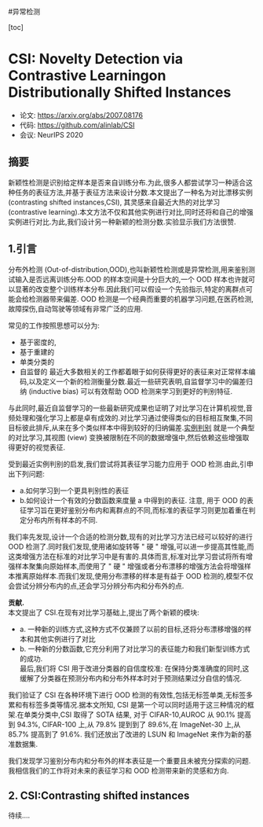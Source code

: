 #异常检测 

[toc]

# CSI: Novelty Detection via Contrastive Learningon Distributionally Shifted Instances

- 论文: <https://arxiv.org/abs/2007.08176>
- 代码: <https://github.com/alinlab/CSI>
- 会议: NeurIPS 2020

## 摘要  

新颖性检测是识别给定样本是否来自训练分布.为此,很多人都尝试学习一种适合这种任务的表征方法,并基于表征方法来设计分数.本文提出了一种名为对比漂移实例 (contrasting shifted instances,CSI), 其灵感来自最近大热的对比学习 (contrastive learning).本文方法不仅和其他实例进行对比,同时还将和自己的增强实例进行对比.为此,我们设计另一种新颖的检测分数.实验显示我们方法很赞.

##  1.引言

分布外检测 (Out-of-distribution,OOD),也叫新颖性检测或是异常检测,用来鉴别测试输入是否远离训练分布.OOD 的样本空间是十分巨大的,一个 OOD 样本也许就可以显著的改变整个训练样本分布.因此我们可以假设一个先验指示,特定的离群点可能会给检测器带来偏差. OOD 检测是一个经典而重要的机器学习问题,在医药检测,故障探伤,自动驾驶等领域有非常广泛的应用.  

常见的工作按照思想可以分为: 

- 基于密度的,
- 基于重建的
- 单类分类的
- 自监督的
最近大多数相关的工作都着眼于如何获得更好的表征来对正常样本编码,以及定义一个新的检测衡量分数.最近一些研究表明,自监督学习中的偏差归纳 (inductive bias) 可以有效帮助 OOD 检测来学习到更好的判别特征.  

与此同时,最近自监督学习的一些最新研究成果也证明了对比学习在计算机视觉,音频处理和强化学习上都是卓有成效的.对比学习通过使得类似的目标相互聚集,不同目标彼此排斥,从来在多个类似样本中得到较好的归纳偏差.[实例判别](https://zhuanlan.zhihu.com/p/91347205) 就是一个典型的对比学习,其视图 (view) 变换被限制在不同的数据增强中,然后依赖这些增强取得更好的视觉表征.

受到最近实例判别的启发,我们尝试将其表征学习能力应用于 OOD 检测.由此,引申出下列问题:

- a.如何学习到一个更具判别性的表征
- b.如何设计一个有效的分数函数来度量 a 中得到的表征.
注意, 用于 OOD 的表征学习旨在更好鉴别分布内和离群点的不同,而标准的表征学习则更加着重在判定分布内所有样本的不同.  

我们率先发现,设计一个合适的检测分数,现有的对比学习方法已经可以较好的进行 OOD 检测了.同时我们发现,使用诸如旋转等 " 硬 " 增强,可以进一步提高其性能,而这类增强方法在标准的对比学习中是有害的.具体而言,标准对比学习尝试将所有增强样本聚集向原始样本,而使用了 " 硬 " 增强或者分布漂移的增强方法会将增强样本推离原始样本.而我们发现,使用分布漂移的样本是有益于 OOD 检测的,模型不仅会尝试分辨分布内的点,还会学习分辨分布内和分布外的点.   

**贡献.**  
本文提出了 CSI.在现有对比学习基础上,提出了两个新颖的模块:

- a. 一种新的训练方式,这种方式不仅兼顾了以前的目标,还将分布漂移增强的样本和其他实例进行了对比
- b. 一种新的分数函数,它充分利用了对比学习的表征能力和我们新型训练方式的成功.    
最后,我们将 CSI 用于改进分类器的自信度校准: 在保持分类准确度的同时,这缓解了分类器在预测分布内和分布外样本时对于预测结果过分自信的情况.  

我们验证了 CSI 在各种环境下进行 OOD 检测的有效性,包括无标签单类,无标签多累和有标签多类等情况.据本文所知, CSI 是第一个可以同时适用于这三种情况的框架.在单类分类中,CSI 取得了 SOTA 结果, 对于 CIFAR-10,AUROC 从 90.1% 提高到 94.3%, CIFAR-100 上,从 79.8% 提到到了 89.6%,在 ImageNet-30 上,从 85.7% 提高到了 91.6%. 我们还放出了改进的 LSUN 和 ImageNet 来作为新的基准数据集.

我们发现学习鉴别分布内和分布外的样本表征是一个重要且未被充分探索的问题.我相信我们的工作将对未来的表征学习和 OOD 检测带来新的灵感和方向.

## 2. CSI:Contrasting shifted instances

待续….
